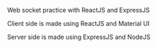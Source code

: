Web socket practice with ReactJS and ExpressJS

Client side is made using ReactJS and Material UI

Server side is made using ExpressJS and NodeJS

